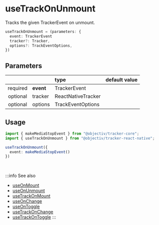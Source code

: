 # useTrackOnUnmount

Tracks the given TrackerEvent on unmount.

```ts
useTrackOnUnmount = (parameters: {
  event: TrackerEvent
  tracker?: Tracker,
  options?: TrackEventOptions,
})
```

## Parameters
|          |           | type              | default value |
|:--------:|:----------|:------------------|:--------------|
| required | **event** | TrackerEvent      |               |
| optional | tracker   | ReactNativeTracker      |               |
| optional | options   | TrackEventOptions |               |

## Usage
```ts
import { makeMediaStopEvent } from "@objectiv/tracker-core";
import { useTrackOnUnmount } from "@objectiv/tracker-react-native";
```

```ts
useTrackOnUnmount({ 
  event: makeMediaStopEvent()
})
```

<br />

:::info See also
- [useOnMount](/tracking/react-native/api-reference/hooks/useOnMount.md)
- [useOnUnmount](/tracking/react-native/api-reference/hooks/useOnUnmount.md)
- [useTrackOnMount](/tracking/react-native/api-reference/hooks/useTrackOnMount.md)
- [useOnChange](/tracking/react-native/api-reference/hooks/useOnChange.md)
- [useOnToggle](/tracking/react-native/api-reference/hooks/useOnToggle.md)
- [useTrackOnChange](/tracking/react-native/api-reference/hooks/useTrackOnChange.md)
- [useTrackOnToggle](/tracking/react-native/api-reference/hooks/useTrackOnToggle.md)
:::
